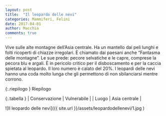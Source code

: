 ```yaml
---
layout: post
title:  "Il leopardo delle nevi"
categories: Mammiferi, Felini
date: 2017-04-01
author: Macchia
comments: true
---
```

Vive sulle alte montagne dell’Asia centrale.
Ha un mantello dai peli lunghi e folti ricoperti di chiazze  irregolari.
È chiamato dai paesani anche “Fantasma delle montagne”.
Le sue prede: pecore selvatiche e le capre, comprese la pecora blu e argali.
È in pericolo critico per il disboscamento e per la caccia spietata al leopardo.
Il loro numero è calato del 20%.
I leopardi delle nevi hanno una coda molto lunga che gli permettono di non sbilanciarsi mentre corrono.


{:.riepilogo }
Riepilogo

{:.tabella }
| Conservazione | Vulnerabile |
| Luogo         | Asia centrale |


![Il leopardo delle nevi]({{ site.url }}/assets/leopardodellenevi/1.jpg )
